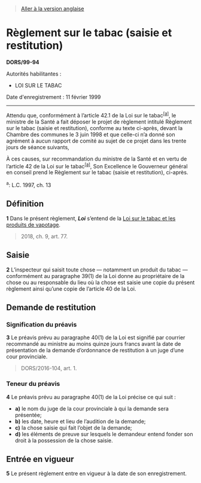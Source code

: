 > [Aller à la version anglaise](/en/Regulations/Statutory%20Orders%20and%20Regulations/99/94.md)

# Règlement sur le tabac (saisie et restitution)

**DORS/99-94**

Autorités habilitantes : 
- LOI SUR LE TABAC

Date d'enregistrement : 11 février 1999

----------

Attendu que, conformément à l’article 42.1 de la Loi sur le tabac<sup><a href='#footnotea_f'>[a]</a></sup>, le ministre de la Santé a fait déposer le projet de règlement intitulé Règlement sur le tabac (saisie et restitution), conforme au texte ci-après, devant la Chambre des communes le 3 juin 1998 et que celle-ci n’a donné son agrément à aucun rapport de comité au sujet de ce projet dans les trente jours de séance suivants,

À ces causes, sur recommandation du ministre de la Santé et en vertu de l’article 42 de la Loi sur le tabac<sup><a href='#footnotea_f'>[a]</a></sup>, Son Excellence le Gouverneur général en conseil prend le Règlement sur le tabac (saisie et restitution), ci-après.

<a name='footnotea_f'><sup>a</sup></a>: L.C. 1997, ch. 13<br />




## Définition


**1** Dans le présent règlement, ***Loi*** s’entend de la [Loi sur le tabac et les produits de vapotage](/fr/Lois/Lois%20du%20Canada/1997/ch.%2013.md).
> 2018, ch. 9, art. 77.





## Saisie


**2** L’inspecteur qui saisit toute chose — notamment un produit du tabac — conformément au paragraphe 39(1) de la Loi donne au propriétaire de la chose ou au responsable du lieu où la chose est saisie une copie du présent règlement ainsi qu’une copie de l’article 40 de la Loi.




## Demande de restitution



### Signification du préavis


**3** Le préavis prévu au paragraphe 40(1) de la Loi est signifié par courrier recommandé au ministre au moins quinze jours francs avant la date de présentation de la demande d’ordonnance de restitution à un juge d’une cour provinciale.
> DORS/2016-104, art. 1.





### Teneur du préavis


**4** Le préavis prévu au paragraphe 40(1) de la Loi précise ce qui suit :
- **a)** le nom du juge de la cour provinciale à qui la demande sera présentée;
- **b)** les date, heure et lieu de l’audition de la demande;
- **c)** la chose saisie qui fait l’objet de la demande;
- **d)** les éléments de preuve sur lesquels le demandeur entend fonder son droit à la possession de la chose saisie.




## Entrée en vigueur


**5** Le présent règlement entre en vigueur à la date de son enregistrement.



